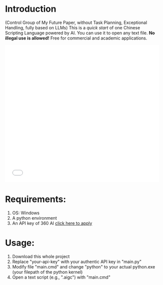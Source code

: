 # Introduction
(Control Group of My Future Paper, without Task Planning, Exceptional Handling, fully based on LLMs) This is a _quick start_ of one Chinese Scripting Language powered by AI. You can use it to open any text file. **No illegal use is allowed!** Free for commercial and academic applications.


<iframe
    width="100%"  
    height="450"  
    src="//live.csdn.net/v/embed/470485"  
    scrolling="no"  
    border="0"  
    frameborder="no"  
    framespacing="0"  
    allowfullscreen="true"> 
</iframe> 


# Requirements:
1. OS: Windows
2. A python environment
3. An API key of 360 AI [click here to apply](https://ai.360.com/open)
# Usage:
1. Download this whole project
2. Replace "your-api-key" with your authentic API key in "main.py"
3. Modify file "main.cmd" and change "python" to your actual python.exe (your filepath of the python kernel)
4. Open a text script (e.g., ".aigc") with "main.cmd"
